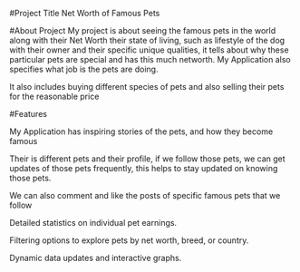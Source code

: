 #Project Title
Net Worth of Famous Pets

#About Project
My project is about seeing the famous pets in the world along with their Net Worth their state of living, such as lifestyle of the dog with their owner and their specific unique qualities, it tells about why these particular pets are special and has this much networth. My Application also specifies what job is the pets are doing.

It also includes buying different species of pets and also selling their pets for the reasonable price

#Features

My Application has inspiring stories of the pets, and how they become famous

Their is different pets and their profile, if we follow those pets, we can get updates of those pets frequently, this helps to stay updated on knowing those pets.

We can also comment and like the posts of specific famous pets that we follow

Detailed statistics on individual pet earnings.

Filtering options to explore pets by net worth, breed, or country.

Dynamic data updates and interactive graphs.